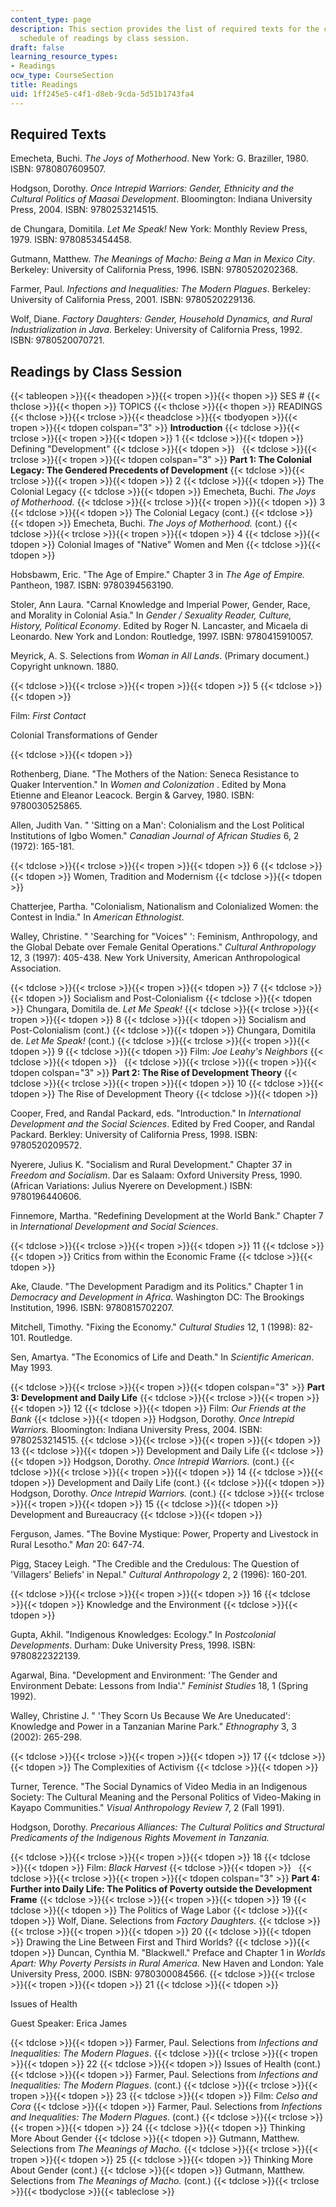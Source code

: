 ```yaml
---
content_type: page
description: This section provides the list of required texts for the course and the
  schedule of readings by class session.
draft: false
learning_resource_types:
- Readings
ocw_type: CourseSection
title: Readings
uid: 1ff245e5-c4f1-d8eb-9cda-5d51b1743fa4
---
```

## Required Texts

Emecheta, Buchi. *The Joys of Motherhood*. New York: G. Braziller, 1980. ISBN: 9780807609507.

Hodgson, Dorothy. *Once Intrepid Warriors: Gender, Ethnicity and the Cultural Politics of Maasai Development*. Bloomington: Indiana University Press, 2004. ISBN: 9780253214515.

de Chungara, Domitila. *Let Me Speak!* New York: Monthly Review Press, 1979. ISBN: 9780853454458.

Gutmann, Matthew. *The Meanings of Macho: Being a Man in Mexico City*. Berkeley: University of California Press, 1996. ISBN: 9780520202368.

Farmer, Paul. *Infections and Inequalities: The Modern Plagues*. Berkeley: University of California Press, 2001. ISBN: 9780520229136.

Wolf, Diane. *Factory Daughters: Gender, Household Dynamics, and Rural Industrialization in Java*. Berkeley: University of California Press, 1992. ISBN: 9780520070721.

## Readings by Class Session

{{< tableopen >}}{{< theadopen >}}{{< tropen >}}{{< thopen >}}
SES #
{{< thclose >}}{{< thopen >}}
TOPICS
{{< thclose >}}{{< thopen >}}
READINGS
{{< thclose >}}{{< trclose >}}{{< theadclose >}}{{< tbodyopen >}}{{< tropen >}}{{< tdopen colspan="3" >}}
**Introduction**
{{< tdclose >}}{{< trclose >}}{{< tropen >}}{{< tdopen >}}
1
{{< tdclose >}}{{< tdopen >}}
Defining "Development"
{{< tdclose >}}{{< tdopen >}}
 
{{< tdclose >}}{{< trclose >}}{{< tropen >}}{{< tdopen colspan="3" >}}
**Part 1: The Colonial Legacy: The Gendered Precedents of Development**
{{< tdclose >}}{{< trclose >}}{{< tropen >}}{{< tdopen >}}
2
{{< tdclose >}}{{< tdopen >}}
The Colonial Legacy
{{< tdclose >}}{{< tdopen >}}
Emecheta, Buchi. *The Joys of Motherhood.*
{{< tdclose >}}{{< trclose >}}{{< tropen >}}{{< tdopen >}}
3
{{< tdclose >}}{{< tdopen >}}
The Colonial Legacy (cont.)
{{< tdclose >}}{{< tdopen >}}
Emecheta, Buchi. *The Joys of Motherhood.* (cont.)
{{< tdclose >}}{{< trclose >}}{{< tropen >}}{{< tdopen >}}
4
{{< tdclose >}}{{< tdopen >}}
Colonial Images of "Native" Women and Men
{{< tdclose >}}{{< tdopen >}}

Hobsbawm, Eric. "The Age of Empire." Chapter 3 in *The Age of Empire.* Pantheon, 1987. ISBN: 9780394563190.

Stoler, Ann Laura. "Carnal Knowledge and Imperial Power, Gender, Race, and Morality in Colonial Asia." In *Gender / Sexuality Reader, Culture, History, Political Economy*. Edited by Roger N. Lancaster, and Micaela di Leonardo. New York and London: Routledge, 1997. ISBN: 9780415910057.

Meyrick, A. S. Selections from *Woman in All Lands*. (Primary document.) Copyright unknown. 1880.

{{< tdclose >}}{{< trclose >}}{{< tropen >}}{{< tdopen >}}
5
{{< tdclose >}}{{< tdopen >}}

Film: *First Contact*

Colonial Transformations of Gender

{{< tdclose >}}{{< tdopen >}}

Rothenberg, Diane. "The Mothers of the Nation: Seneca Resistance to Quaker Intervention." In *Women and Colonization* . Edited by Mona Etienne and Eleanor Leacock. Bergin & Garvey, 1980. ISBN: 9780030525865.

Allen, Judith Van. " 'Sitting on a Man': Colonialism and the Lost Political Institutions of Igbo Women." *Canadian Journal of African Studies* 6, 2 (1972): 165-181.

{{< tdclose >}}{{< trclose >}}{{< tropen >}}{{< tdopen >}}
6
{{< tdclose >}}{{< tdopen >}}
Women, Tradition and Modernism
{{< tdclose >}}{{< tdopen >}}

Chatterjee, Partha. "Colonialism, Nationalism and Colonialized Women: the Contest in India." In *American Ethnologist*.

Walley, Christine. " 'Searching for "Voices" ': Feminism, Anthropology, and the Global Debate over Female Genital Operations." *Cultural Anthropology* 12, 3 (1997): 405-438. New York University, American Anthropological Association.

{{< tdclose >}}{{< trclose >}}{{< tropen >}}{{< tdopen >}}
7
{{< tdclose >}}{{< tdopen >}}
Socialism and Post-Colonialism
{{< tdclose >}}{{< tdopen >}}
Chungara, Domitila de. *Let Me Speak!*
{{< tdclose >}}{{< trclose >}}{{< tropen >}}{{< tdopen >}}
8
{{< tdclose >}}{{< tdopen >}}
Socialism and Post-Colonialism (cont.)
{{< tdclose >}}{{< tdopen >}}
Chungara, Domitila de. *Let Me Speak!* (cont.)
{{< tdclose >}}{{< trclose >}}{{< tropen >}}{{< tdopen >}}
9
{{< tdclose >}}{{< tdopen >}}
Film: *Joe Leahy's Neighbors*
{{< tdclose >}}{{< tdopen >}}
 
{{< tdclose >}}{{< trclose >}}{{< tropen >}}{{< tdopen colspan="3" >}}
**Part 2: The Rise of Development Theory**
{{< tdclose >}}{{< trclose >}}{{< tropen >}}{{< tdopen >}}
10
{{< tdclose >}}{{< tdopen >}}
The Rise of Development Theory
{{< tdclose >}}{{< tdopen >}}

Cooper, Fred, and Randal Packard, eds. "Introduction." In *International Development and the Social Sciences*. Edited by Fred Cooper, and Randal Packard. Berkley: University of California Press, 1998. ISBN: 9780520209572. 

Nyerere, Julius K. "Socialism and Rural Development." Chapter 37 in *Freedom and Socialism*. Dar es Salaam: Oxford University Press, 1990. (African Variations: Julius Nyerere on Development.) ISBN: 9780196440606.

Finnemore, Martha. "Redefining Development at the World Bank." Chapter 7 in *International Development and Social Sciences*.

{{< tdclose >}}{{< trclose >}}{{< tropen >}}{{< tdopen >}}
11
{{< tdclose >}}{{< tdopen >}}
Critics from within the Economic Frame
{{< tdclose >}}{{< tdopen >}}

Ake, Claude. "The Development Paradigm and its Politics." Chapter 1 in *Democracy and Development in Africa*. Washington DC: The Brookings Institution, 1996. ISBN: 9780815702207.

Mitchell, Timothy. "Fixing the Economy." *Cultural Studies* 12, 1 (1998): 82-101. Routledge.

Sen, Amartya. "The Economics of Life and Death." In *Scientific American*. May 1993.

{{< tdclose >}}{{< trclose >}}{{< tropen >}}{{< tdopen colspan="3" >}}
**Part 3: Development and Daily Life**
{{< tdclose >}}{{< trclose >}}{{< tropen >}}{{< tdopen >}}
12
{{< tdclose >}}{{< tdopen >}}
Film: *Our Friends at the Bank*
{{< tdclose >}}{{< tdopen >}}
Hodgson, Dorothy. *Once Intrepid Warriors.* Bloomington: Indiana University Press, 2004. ISBN: 9780253214515.
{{< tdclose >}}{{< trclose >}}{{< tropen >}}{{< tdopen >}}
13
{{< tdclose >}}{{< tdopen >}}
Development and Daily Life
{{< tdclose >}}{{< tdopen >}}
Hodgson, Dorothy. *Once Intrepid Warriors.* (cont.)
{{< tdclose >}}{{< trclose >}}{{< tropen >}}{{< tdopen >}}
14
{{< tdclose >}}{{< tdopen >}}
Development and Daily Life (cont.)
{{< tdclose >}}{{< tdopen >}}
Hodgson, Dorothy. *Once Intrepid Warriors.* (cont.)
{{< tdclose >}}{{< trclose >}}{{< tropen >}}{{< tdopen >}}
15
{{< tdclose >}}{{< tdopen >}}
Development and Bureaucracy
{{< tdclose >}}{{< tdopen >}}

Ferguson, James. "The Bovine Mystique: Power, Property and Livestock in Rural Lesotho." *Man* 20: 647-74.

Pigg, Stacey Leigh. "The Credible and the Credulous: The Question of 'Villagers' Beliefs' in Nepal." *Cultural Anthropology* 2, 2 (1996): 160-201.

{{< tdclose >}}{{< trclose >}}{{< tropen >}}{{< tdopen >}}
16
{{< tdclose >}}{{< tdopen >}}
Knowledge and the Environment
{{< tdclose >}}{{< tdopen >}}

Gupta, Akhil. "Indigenous Knowledges: Ecology." In *Postcolonial Developments*. Durham: Duke University Press, 1998. ISBN: 9780822322139.

Agarwal, Bina. "Development and Environment: 'The Gender and Environment Debate: Lessons from India'." *Feminist Studies* 18, 1 (Spring 1992).

Walley, Christine J. " 'They Scorn Us Because We Are Uneducated': Knowledge and Power in a Tanzanian Marine Park." *Ethnography* 3, 3 (2002): 265-298.

{{< tdclose >}}{{< trclose >}}{{< tropen >}}{{< tdopen >}}
17
{{< tdclose >}}{{< tdopen >}}
The Complexities of Activism
{{< tdclose >}}{{< tdopen >}}

Turner, Terence. "The Social Dynamics of Video Media in an Indigenous Society: The Cultural Meaning and the Personal Politics of Video-Making in Kayapo Communities." *Visual Anthropology Review* 7, 2 (Fall 1991).

Hodgson, Dorothy. *Precarious Alliances: The Cultural Politics and Structural Predicaments of the Indigenous Rights Movement in Tanzania.*

{{< tdclose >}}{{< trclose >}}{{< tropen >}}{{< tdopen >}}
18
{{< tdclose >}}{{< tdopen >}}
Film: *Black Harvest*
{{< tdclose >}}{{< tdopen >}}
 
{{< tdclose >}}{{< trclose >}}{{< tropen >}}{{< tdopen colspan="3" >}}
**Part 4: Further into Daily Life: The Politics of Poverty outside the Development Frame**
{{< tdclose >}}{{< trclose >}}{{< tropen >}}{{< tdopen >}}
19
{{< tdclose >}}{{< tdopen >}}
The Politics of Wage Labor
{{< tdclose >}}{{< tdopen >}}
Wolf, Diane. Selections from *Factory Daughters.*
{{< tdclose >}}{{< trclose >}}{{< tropen >}}{{< tdopen >}}
20
{{< tdclose >}}{{< tdopen >}}
Drawing the Line Between First and Third Worlds?
{{< tdclose >}}{{< tdopen >}}
Duncan, Cynthia M. "Blackwell." Preface and Chapter 1 in *Worlds Apart: Why Poverty Persists in Rural America*. New Haven and London: Yale University Press, 2000. ISBN: 9780300084566.
{{< tdclose >}}{{< trclose >}}{{< tropen >}}{{< tdopen >}}
21
{{< tdclose >}}{{< tdopen >}}

Issues of Health

Guest Speaker: Erica James

{{< tdclose >}}{{< tdopen >}}
Farmer, Paul. Selections from *Infections and Inequalities: The Modern Plagues*.
{{< tdclose >}}{{< trclose >}}{{< tropen >}}{{< tdopen >}}
22
{{< tdclose >}}{{< tdopen >}}
Issues of Health (cont.)
{{< tdclose >}}{{< tdopen >}}
Farmer, Paul. Selections from *Infections and Inequalities: The Modern Plagues*. (cont.)
{{< tdclose >}}{{< trclose >}}{{< tropen >}}{{< tdopen >}}
23
{{< tdclose >}}{{< tdopen >}}
Film: *Celso and Cora*
{{< tdclose >}}{{< tdopen >}}
Farmer, Paul. Selections from *Infections and Inequalities: The Modern Plagues*. (cont.)
{{< tdclose >}}{{< trclose >}}{{< tropen >}}{{< tdopen >}}
24
{{< tdclose >}}{{< tdopen >}}
Thinking More About Gender
{{< tdclose >}}{{< tdopen >}}
Gutmann, Matthew. Selections from *The Meanings of Macho.*
{{< tdclose >}}{{< trclose >}}{{< tropen >}}{{< tdopen >}}
25
{{< tdclose >}}{{< tdopen >}}
Thinking More About Gender (cont.)
{{< tdclose >}}{{< tdopen >}}
Gutmann, Matthew. Selections from *The Meanings of Macho.* (cont.)
{{< tdclose >}}{{< trclose >}}{{< tbodyclose >}}{{< tableclose >}}
